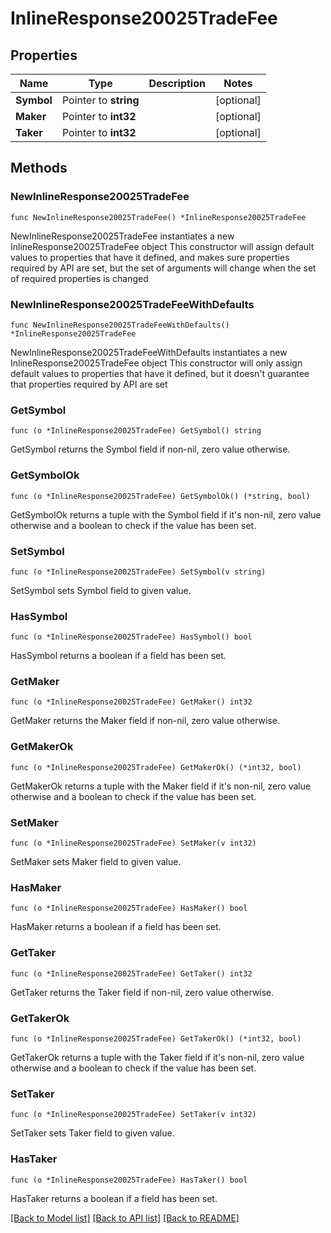 # InlineResponse20025TradeFee

## Properties

Name | Type | Description | Notes
------------ | ------------- | ------------- | -------------
**Symbol** | Pointer to **string** |  | [optional] 
**Maker** | Pointer to **int32** |  | [optional] 
**Taker** | Pointer to **int32** |  | [optional] 

## Methods

### NewInlineResponse20025TradeFee

`func NewInlineResponse20025TradeFee() *InlineResponse20025TradeFee`

NewInlineResponse20025TradeFee instantiates a new InlineResponse20025TradeFee object
This constructor will assign default values to properties that have it defined,
and makes sure properties required by API are set, but the set of arguments
will change when the set of required properties is changed

### NewInlineResponse20025TradeFeeWithDefaults

`func NewInlineResponse20025TradeFeeWithDefaults() *InlineResponse20025TradeFee`

NewInlineResponse20025TradeFeeWithDefaults instantiates a new InlineResponse20025TradeFee object
This constructor will only assign default values to properties that have it defined,
but it doesn't guarantee that properties required by API are set

### GetSymbol

`func (o *InlineResponse20025TradeFee) GetSymbol() string`

GetSymbol returns the Symbol field if non-nil, zero value otherwise.

### GetSymbolOk

`func (o *InlineResponse20025TradeFee) GetSymbolOk() (*string, bool)`

GetSymbolOk returns a tuple with the Symbol field if it's non-nil, zero value otherwise
and a boolean to check if the value has been set.

### SetSymbol

`func (o *InlineResponse20025TradeFee) SetSymbol(v string)`

SetSymbol sets Symbol field to given value.

### HasSymbol

`func (o *InlineResponse20025TradeFee) HasSymbol() bool`

HasSymbol returns a boolean if a field has been set.

### GetMaker

`func (o *InlineResponse20025TradeFee) GetMaker() int32`

GetMaker returns the Maker field if non-nil, zero value otherwise.

### GetMakerOk

`func (o *InlineResponse20025TradeFee) GetMakerOk() (*int32, bool)`

GetMakerOk returns a tuple with the Maker field if it's non-nil, zero value otherwise
and a boolean to check if the value has been set.

### SetMaker

`func (o *InlineResponse20025TradeFee) SetMaker(v int32)`

SetMaker sets Maker field to given value.

### HasMaker

`func (o *InlineResponse20025TradeFee) HasMaker() bool`

HasMaker returns a boolean if a field has been set.

### GetTaker

`func (o *InlineResponse20025TradeFee) GetTaker() int32`

GetTaker returns the Taker field if non-nil, zero value otherwise.

### GetTakerOk

`func (o *InlineResponse20025TradeFee) GetTakerOk() (*int32, bool)`

GetTakerOk returns a tuple with the Taker field if it's non-nil, zero value otherwise
and a boolean to check if the value has been set.

### SetTaker

`func (o *InlineResponse20025TradeFee) SetTaker(v int32)`

SetTaker sets Taker field to given value.

### HasTaker

`func (o *InlineResponse20025TradeFee) HasTaker() bool`

HasTaker returns a boolean if a field has been set.


[[Back to Model list]](../README.md#documentation-for-models) [[Back to API list]](../README.md#documentation-for-api-endpoints) [[Back to README]](../README.md)


